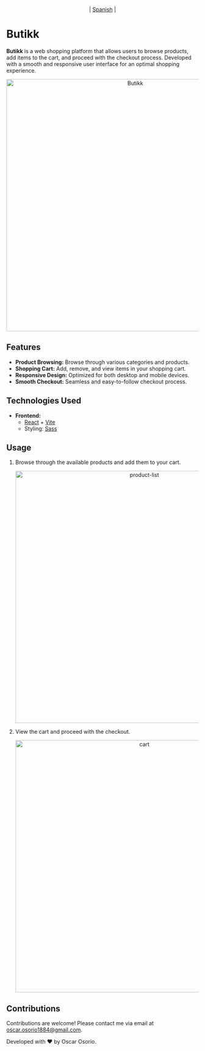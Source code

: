 <p align="center">
  | <a href="https://github.com/OsOsorioP/Planara/blob/main/README.md" target="_blank">Spanish</a> |
</p>

# Butikk

**Butikk** is a web shopping platform that allows users to browse products, add items to the cart, and proceed with the checkout process. Developed with a smooth and responsive user interface for an optimal shopping experience.  

<p align="center">
  <img src="https://via.placeholder.com/660x300" alt="Butikk" title="Home Screen" width="660">
</p>

## Features

- **Product Browsing:** Browse through various categories and products.  
- **Shopping Cart:** Add, remove, and view items in your shopping cart.  
- **Responsive Design:** Optimized for both desktop and mobile devices.  
- **Smooth Checkout:** Seamless and easy-to-follow checkout process.  

## Technologies Used

- **Frontend:**
  - [React](https://reactjs.org/) + [Vite](https://vitejs.dev/)
  - Styling: [Sass](https://sass-lang.com/)
  
## Usage

1. Browse through the available products and add them to your cart.  
   <p align="center">
     <img src="https://via.placeholder.com/660x300" alt="product-list" title="Product List" width="660">
   </p>
2. View the cart and proceed with the checkout.  
   <p align="center">
     <img src="https://via.placeholder.com/660x300" alt="cart" title="Shopping Cart" width="660">
   </p>

## Contributions  

Contributions are welcome! Please contact me via email at oscar.osorio1884@gmail.com.  

Developed with ❤️ by Oscar Osorio.  

